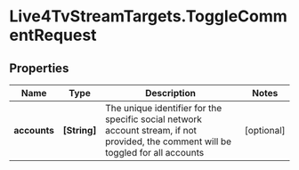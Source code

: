 # Live4TvStreamTargets.ToggleCommentRequest

## Properties

Name | Type | Description | Notes
------------ | ------------- | ------------- | -------------
**accounts** | **[String]** | The unique identifier for the specific social network account stream, if not provided, the comment will be toggled for all accounts | [optional] 


